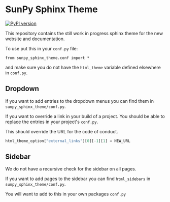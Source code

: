 # SunPy Sphinx Theme

[![PyPI version](https://badge.fury.io/py/sunpy-sphinx-theme.svg)](https://badge.fury.io/py/sunpy-sphinx-theme)

This repository contains the still work in progress sphinx theme for the new website and documentation.

To use put this in your `conf.py` file:

    from sunpy_sphinx_theme.conf import *

and make sure you do not have the `html_theme` variable defined elsewhere in `conf.py`.

## Dropdown

If you want to add entries to the dropdown menus you can find them in `sunpy_sphinx_theme/conf.py`.

If you want to override a link in your build of a project.
You should be able to replace the entries in your project's `conf.py`.

This should override the URL for the code of conduct.

```python
html_theme_option["external_links"][0][-1][1] = NEW_URL
```

## Sidebar

We do not have a recursive check for the sidebar on all pages.

If you want to add pages to the sidebar you can find ``html_sidebars`` in `sunpy_sphinx_theme/conf.py`.

You will want to add to this in your own packages ``conf.py``
